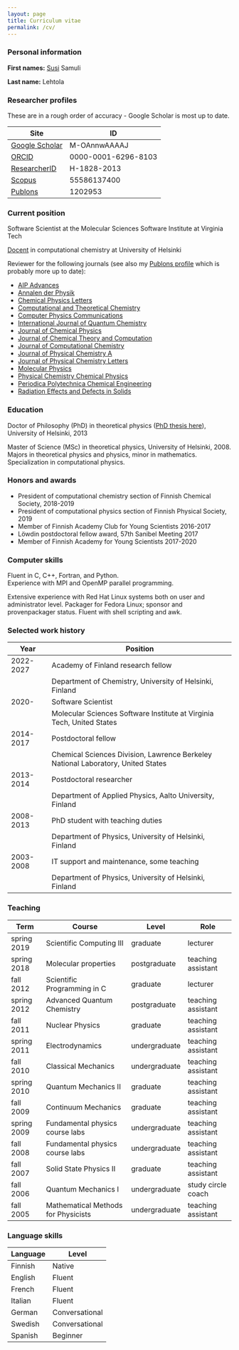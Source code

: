 ```yaml
---
layout: page
title: Curriculum vitae
permalink: /cv/
---
```


### Personal information

**First names:** <ins>Susi</ins> Samuli

**Last name:** Lehtola

### Researcher profiles

These are in a rough order of accuracy - Google Scholar is most up to date.

| Site | ID |
| ---- | -- |
| [Google Scholar](http://scholar.google.com/citations?user=M-OAnnwAAAAJ) | M-OAnnwAAAAJ |
| [ORCID](http://orcid.org/0000-0001-6296-8103) | 0000-0001-6296-8103 |
| [ResearcherID](http://www.researcherid.com/rid/H-1828-2013) | H-1828-2013 |
| [Scopus](http://www.scopus.com/authid/detail.uri?authorId=55586137400) | 55586137400 |
| [Publons](http://publons.com/author/1202953/susi-lehtola) | 1202953 |
   
### Current position

Software Scientist at the Molecular Sciences Software Institute at Virginia Tech

[Docent](https://en.wikipedia.org/wiki/Docent) in computational chemistry at University of Helsinki 

Reviewer for the following journals (see also my [Publons profile](https://publons.com/author/1202953/susi-lehtola) which is probably more up to date):
+ [AIP Advances](https://aip.scitation.org/journal/adv)
+ [Annalen der Physik](https://onlinelibrary.wiley.com/journal/15213889)
+ [Chemical Physics Letters](https://www.sciencedirect.com/journal/chemical-physics-letters)
+ [Computational and Theoretical Chemistry](https://www.journals.elsevier.com/computational-and-theoretical-chemistry)
+ [Computer Physics Communications](https://www.journals.elsevier.com/computer-physics-communications)
+ [International Journal of Quantum Chemistry](http://onlinelibrary.wiley.com/journal/10.1002/(ISSN)1097-461X)
+ [Journal of Chemical Physics](http://jcp.aip.org/)
+ [Journal of Chemical Theory and Computation](http://pubs.acs.org/journal/jctcce)
+ [Journal of Computational Chemistry](https://onlinelibrary.wiley.com/journal/1096987x)
+ [Journal of Physical Chemistry A](https://pubs.acs.org/journal/jpcafh)
+ [Journal of Physical Chemistry Letters](https://pubs.acs.org/journal/jpclcd)
+ [Molecular Physics](http://www.tandfonline.com/loi/tmph20)
+ [Physical Chemistry Chemical Physics](https://pubs.rsc.org/en/journals/journalissues/cp)
+ [Periodica Polytechnica Chemical Engineering](https://pp.bme.hu/ch)
+ [Radiation Effects and Defects in Solids](http://www.tandfonline.com/toc/grad20/current)

### Education

Doctor of Philosophy (PhD) in theoretical physics ([PhD thesis here](http://urn.fi/URN:ISBN:978-952-10-8091-3)), University of Helsinki, 2013

Master of Science (MSc) in theoretical physics, University of Helsinki, 2008.
Majors in theoretical physics and physics, minor in mathematics. Specialization in computational physics.

### Honors and awards
+ President of computational chemistry section of Finnish Chemical Society, 2018-2019
+ President of computational physics section of Finnish Physical Society, 2019
+ Member of Finnish Academy Club for Young Scientists 2016-2017
+ L&ouml;wdin postdoctoral fellow award, 57th Sanibel Meeting 2017
+ Member of Finnish Academy for Young Scientists 2017-2020

### Computer skills

Fluent in C, C++, Fortran, and Python.<br>
Experience with MPI and OpenMP parallel programming.

Extensive experience with Red Hat Linux systems both on user and
administrator level. Packager for Fedora Linux; sponsor and provenpackager status. Fluent with shell scripting and awk.

### Selected work history

| Year | Position |
| ---- | -------- |
| 2022-2027 | Academy of Finland research fellow |
| | Department of Chemistry, University of Helsinki, Finland|
| 2020- | Software Scientist |
| | Molecular Sciences Software Institute at Virginia Tech, United States |
| 2014-2017 | Postdoctoral fellow |
| | Chemical Sciences Division, Lawrence Berkeley National Laboratory, United States |
| 2013-2014 | Postdoctoral researcher |
| | Department of Applied Physics, Aalto University, Finland|
| 2008-2013 | PhD student with teaching duties | 
| | Department of Physics, University of Helsinki, Finland |
| 2003-2008 | IT support and maintenance, some teaching |
| | Department of Physics, University of Helsinki, Finland |


### Teaching

| Term | Course | Level | Role |
| ---- | ------ | ----- | ---- |
| spring 2019 | Scientific Computing III | graduate | lecturer |
| spring 2018 | Molecular properties | postgraduate | teaching assistant |
| fall 2012 | Scientific Programming in C | graduate | lecturer |
| spring 2012 | Advanced Quantum Chemistry | postgraduate | teaching assistant |
| fall 2011 | Nuclear Physics | graduate | teaching assistant |
| spring 2011 | Electrodynamics | undergraduate | teaching assistant |
| fall 2010 | Classical Mechanics | undergraduate | teaching assistant |
| spring 2010 | Quantum Mechanics II | graduate | teaching assistant |
| fall 2009 | Continuum Mechanics | graduate | teaching assistant |
| spring 2009 | Fundamental physics course labs | undergraduate | teaching assistant |
| fall 2008 | Fundamental physics course labs | undergraduate | teaching assistant |
| fall 2007 | Solid State Physics II | graduate | teaching assistant | 
| fall 2006 | Quantum Mechanics I | undergraduate | study circle coach | 
| fall 2005 | Mathematical Methods for Physicists | undergraduate | teaching assistant | 

### Language skills

| Language | Level |
| -------- | ----- |
| Finnish | Native |
| English | Fluent |
| French | Fluent |
| Italian | Fluent |
| German | Conversational |
| Swedish | Conversational |
| Spanish | Beginner |
